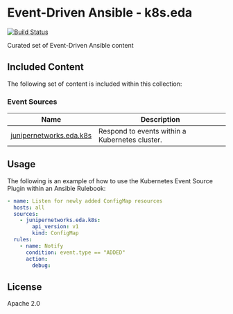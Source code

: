 # Event-Driven Ansible - k8s.eda

[![Build Status](https://github.com/Juniper/k8s.eda/workflows/Lint/badge.svg?branch=main)](https://github.com/Juniper/k8s.eda/actions?workflow=Lint)

Curated set of Event-Driven Ansible content

## Included Content

The following set of content is included within this collection:


### Event Sources 

| Name  | Description |
| ----- | ----------- |
| [junipernetworks.eda.k8s](https://github.com/Juniper/k8s.eda/blob/main/docs/k8s.eda/junipernetworks.eda.k8s_source_plugin.rst) | Respond to events within a Kubernetes cluster. |

## Usage

The following is an example of how to use the Kubernetes Event Source Plugin within an Ansible Rulebook:

```yaml
- name: Listen for newly added ConfigMap resources
  hosts: all
  sources:
    - junipernetworks.eda.k8s:
        api_version: v1
        kind: ConfigMap
  rules:
    - name: Notify
      condition: event.type == "ADDED"
      action:
        debug:                      
```

## License

Apache 2.0
